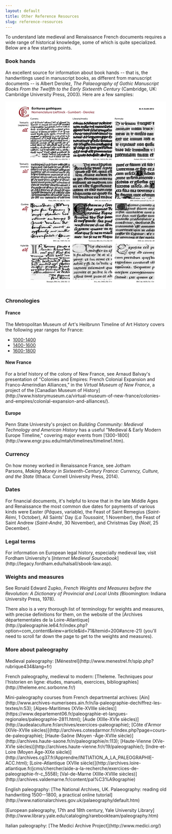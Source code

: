 ```yaml
---
layout: default
title: Other Reference Resources
slug: reference-resources
---
```



<p>To understand late medieval and Renaissance French documents requires a wide range of historical knowledge, some of which is quite specialized. Below are a few starting points.</p>


### Book hands 
<p>An excellent source for information about book hands -- that is, the handwritings used in manuscript books, as different from manuscript documents -- is Albert Derolez, <em>The Palaeography of Gothic Manuscript Books From the Twelfth to the Early Sixteenth Century</em> (Cambridge, UK: Cambridge University Press, 2003). Here are a few samples:</p>
<p><img alt="" src="www/images/derolez_0.jpg" style="width: 500px; height: 583px;" /></p>

### Chronologies

#### France
<p>The Metropolitan Museum of Art's Heilbrunn Timeline of Art History covers the following year ranges for France:</p>

- [1000-1400](http://www.metmuseum.org/toah/ht/07/euwf.html)
- [1400-1600](http://www.metmuseum.org/toah/ht/08/euwf.html)
- [1600-1800](http://www.metmuseum.org/toah/ht/09/euwf.html)

#### New France
<p>For a brief history of the colony of New France, see Arnaud Balvay's presentation of "Colonies and Empires: French Colonial Expansion and Franco-Amerindian Alliances," in the <em>Virtual Museum of New France</em>, a project of the [Canadian Museum of History](http://www.historymuseum.ca/virtual-museum-of-new-france/colonies-and-empires/colonial-expansion-and-alliances/).</p>

#### Europe
<p>Penn State University's project on <em>Building Community: Medieval Technology and American History</em> has a useful "Medieval & Early Modern Europe Timeline," covering major events from [1300-1800](http://www.engr.psu.edu/mtah/timelines/timeline1.htm).</p>

### Currency
<p>On how money worked in Renaissance France, see Jotham Parsons, <em>Making Money in Sixteenth-Century France: Currency, Culture, and the State</em> (Ithaca: Cornell University Press, 2014).</p>

### Dates
<p>For financial documents, it's helpful to know that in the late Middle Ages and Renaissance the most common due dates for payments of various kinds were Easter (<em>Pâques</em>, variable), the Feast of Saint Remegius (<em>Saint-Rémi</em>, 1 October), All Saints' Day (<em>La Toussaint</em>, 1 November), the Feast of Saint Andrew (<em>Saint-André</em>, 30 November), and Christmas Day (<em>Noël</em>, 25 December).</p>

### Legal terms
<p>For information on European legal history, especially medieval law, visit Fordham University's [<em>Internet Medieval Sourcebook</em>](http://legacy.fordham.edu/halsall/sbook-law.asp).</p>

### Weights and measures
<p>See Ronald Edward Zupko, <i>French Weights and Measures before the Revolution: A Dictionary of Provincial and Local Units (</i>Bloomington: Indiana University Press, 1978).</p>
<p>There also is a very thorough list of terminology for weights and measures, with precise definitions for them, on the website of the [Archives départementales de la Loire-Atlantique](http://paleographie.le64.fr/index.php?option=com_content&view=article&id=71&Itemid=200#ancre-21) (you'll need to scroll far down the page to get to the weights and measures).</p>

### More about paleography
<p>Medieval paleography: [Ménestrel](http://www.menestrel.fr/spip.php?rubrique434&lang=fr)</p>
<p>French paleography, medieval to modern: [Theleme. Techniques pour l'historien en ligne: études, manuels, exercices, bibliographies](http://theleme.enc.sorbonne.fr/)</p>
<p>Mini-paleography courses from French departmental archives: [Ain](http://www.archives-numerisees.ain.fr/n/la-paleographie-dechiffrez-les-textes/n:53); [Alpes-Maritimes (XVIe-XVIIIe siècles)](https://www.departement06.fr/paleographie-et-langues-regionales/paleographie-2811.html); [Aude (XIIIe-XVIe siècles)](http://audealaculture.fr/archives/exercices-paleographie); [Côte d'Armor (XIVe-XVIIe siècles)](http://archives.cotesdarmor.fr/index.php?page=cours-de-paleographie); [Haute-Saône (Moyen -Âge-XVIIe siècle)](http://archives.haute-saone.fr/n/paleographie/n:113); [Haute-Vienne (XVe-XVIe siècles)](http://archives.haute-vienne.fr/r/19/paleographie/); [Indre-et-Loire (Moyen Âge-XIXe siècle)](http://archives.cg37.fr/Apprendre/INITIATION_A_LA_PALEOGRAPHIE-ACC.html); [Loire-Atlantique (XVIIe siècle)](http://archives.loire-atlantique.fr/jcms/chercher/aide-a-la-recherche/exercices-de-paleographie-fr-c_5558); [Val-de-Marne (XIIIe-XVIIIe siècles)](http://archives.valdemarne.fr/content/pal%C3%A9ographie)</p>
<p>English paleography: [The National Archives, UK. Palaeography: reading old handwriting 1500--1800, a practical online tutorial](http://www.nationalarchives.gov.uk/palaeography/default.htm)</p>
<p>[European paleography, 17th and 18th century, Yale University Library](http://www.library.yale.edu/cataloging/rarebookteam/paleography.htm)</p>
<p>Italian paleography: [The Medici Archive Project](http://www.medici.org/)</p>
